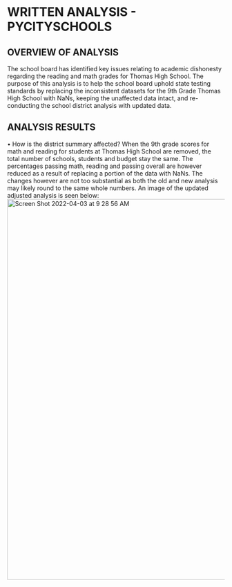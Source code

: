 # WRITTEN ANALYSIS - PYCITYSCHOOLS

## OVERVIEW OF ANALYSIS
The school board has identified key issues relating to academic dishonesty regarding the reading and math grades for Thomas High School. The purpose of this analysis is to help the school board uphold state testing standards by replacing the inconsistent datasets for the 9th Grade Thomas High School with NaNs, keeping the unaffected data intact, and re-conducting the school district analysis with updated data.

## ANALYSIS RESULTS

• How is the district summary affected?
When the 9th grade scores for math and reading for students at Thomas High School are removed, the total number of schools, students and budget stay the same. The percentages passing math, reading and passing overall are however reduced as a result of replacing a portion of the data with NaNs. The changes however are not too substantial as both the old and new analysis may likely round to the same whole numbers. An image of the updated adjusted analysis is seen below:
<img width="881" alt="Screen Shot 2022-04-03 at 9 28 56 AM" src="https://user-images.githubusercontent.com/100884241/161430451-45b64376-b9fc-487f-90dc-e5d8946c2b9a.png">


 


